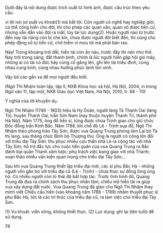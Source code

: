 Dưới đây là nội dung được trích xuất từ hình ảnh, được cấu trúc theo yêu cầu:

vi lời nói sơ suất vu khoát(1) mà bắt tội. Còn người có nghề hay nghiệp giỏi, có thể cống hiến cho đời, thì cho phép các quan văn, quan võ được tiến cử, nhưng vẫn dẫn vào đợi ra mắt, tùy tài lực dụng(2). Hoặc người nào từ trước đến nay tài năng còn bị che kín, chưa được người đời biết đến, thì cũng cho phép đăng sổ tự tiến cử, chớ hiềm vì mưu lợi mà phải bàn rao.

Này! Trong khoảng trời đất, hiền tài còn ẩn náu, trước đây thì nên như thế. Nay trời trong sáng, đất thanh bình, chính là lúc người hiền gặp hội gió mây, những ai có tài có đức hãy cùng cố gắng lên, ghi tên tài triều đình, cùng nhau cung kính, cùng nhau hưởng phúc lành tôn vinh.

Vậy bố cáo gần xa để mọi người đều biết.

(Ngô Thì Nhậm toàn tập, tập II, NXB Khoa học xã hội, Hà Nội, 2004, in trong Ngữ văn 11, tập một, NXB Giáo dục Việt Nam, Hà Nội, 2010, tr. 68 - 70)

Ý nghĩa của lời khuyến dụ.

Ngô Thì Nhậm (1746 - 1803) hiệu là Hy Doãn, người làng Tả Thanh Oai (làng Tó), huyện Thanh Oai, trấn Sơn Nam (nay thuộc huyện Thanh Trì, thành phố Hà Nội). Năm 1775, ông đỗ tiến sĩ, từng được chúa Trịnh giao cho giữ chức Đốc đồng trấn Kinh Bắc. Năm 1788, khi chế độ Lê - Trịnh sụp đổ, Ngô Thì Nhậm theo phong trào Tây Sơn, được vua Quang Trung phong làm Lại bộ Tả thị lang, sau thăng chức Binh bộ Thượng thư. Ông là người có công lớn đối với triều đại Tây Sơn: thu phục nhiều cựu thần nhà Lê ra cộng tác với nhà Tây Sơn; hỗ trợ đắc lực cho cuộc tiến quân của vua Quang Trung ra Bắc đánh bại quân Thanh xâm lược; phụ trách việc bang giao với nhà Thanh; soạn thảo nhiều văn kiện quan trọng cho triều đại Tây Sơn;...

Sau khi vua Quang Trung thiết lập triều đại mới, các sĩ phu Bắc Hà - những người vốn gắn bó với triều đại cũ (Lê - Trịnh) - chưa thực sự đồng lòng ủng hộ. Có nhiều người còn tỏ thái độ bất hợp tác. Trước tình hình đó, Quang Trung đã đưa ra chính sách thu phục nhân tâm, chiêu mộ hiền tài ra giúp vua xây dựng đất nước. Vua Quang Trung đã giao cho Ngô Thì Nhậm thay mình viết Chiếu cầu hiền (vào khoảng năm 1788 - 1789) nhằm thuyết phục sĩ phu Bắc Hà, tức là các trí thức của triều đại cũ, ra làm việc cho triều đại Tây Sơn.

(1) Vu khoát: viển vông, không thiết thực.
(2) Lực dụng: ghi lại (tên tuổi) để sử dụng.

78